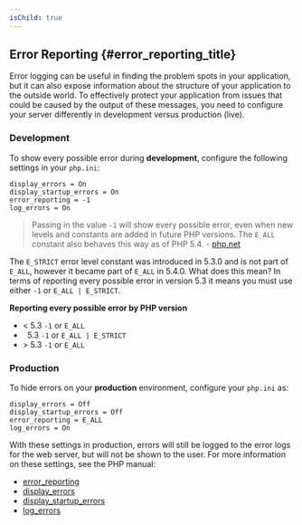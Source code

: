 ```yaml
---
isChild: true
---
```


## Error Reporting {#error_reporting_title}

Error logging can be useful in finding the problem spots in your application, but it can also expose information about 
the structure of your application to the outside world. To effectively protect your application from issues that could 
be caused by the output of these messages, you need to configure your server differently in development versus 
production (live).

### Development

To show every possible error during <strong>development</strong>, configure the following settings in your `php.ini`:

    display_errors = On
    display_startup_errors = On
    error_reporting = -1
    log_errors = On

> Passing in the value `-1` will show every possible error, even when new levels and constants are added in future PHP versions. The `E_ALL` constant also behaves this way as of PHP 5.4. - [php.net](http://php.net/manual/function.error-reporting.php)

The `E_STRICT` error level constant was introduced in 5.3.0 and is not 
part of `E_ALL`, however it became part of `E_ALL` in 5.4.0. What does this mean? 
In terms of reporting every possible error in version 5.3 it means you must 
use either `-1` or `E_ALL | E_STRICT`. 

**Reporting every possible error by PHP version**

* &lt; 5.3 `-1` or `E_ALL`
* &nbsp; 5.3 `-1` or `E_ALL | E_STRICT`
* &gt; 5.3 `-1` or `E_ALL`

### Production

To hide errors on your <strong>production</strong> environment, configure your `php.ini` as:

    display_errors = Off
    display_startup_errors = Off
    error_reporting = E_ALL
    log_errors = On

With these settings in production, errors will still be logged to the error logs for the web server, but will not be 
shown to the user. For more information on these settings, see the PHP manual:

* [error_reporting](http://www.php.net/manual/en/errorfunc.configuration.php#ini.error-reporting)
* [display_errors](http://www.php.net/manual/en/errorfunc.configuration.php#ini.display-errors)
* [display_startup_errors](http://php.net/manual/errorfunc.configuration.php#ini.display-startup-errors)
* [log_errors](http://www.php.net/manual/en/errorfunc.configuration.php#ini.log-errors)